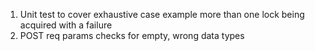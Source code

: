 1. Unit test to cover exhaustive case example more than one lock being acquired with a failure
2. POST req params checks for empty, wrong data types